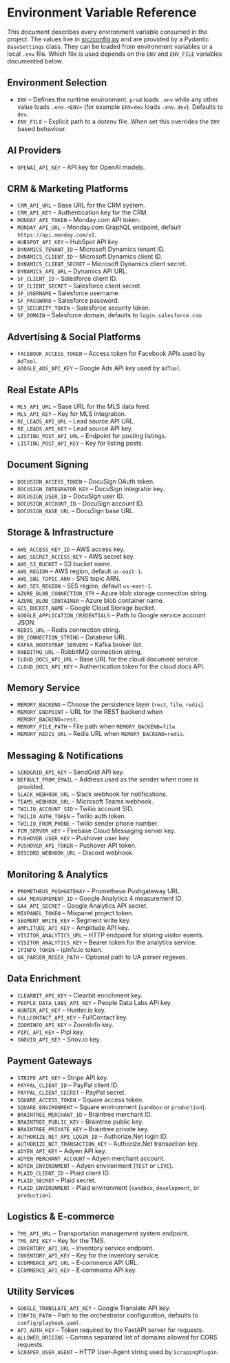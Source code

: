 # Environment Variable Reference

This document describes every environment variable consumed in the project. The
values live in [src/config.py](../src/config.py) and are provided by a Pydantic
`BaseSettings` class. They can be loaded from environment variables or a local
`.env` file.  Which file is used depends on the ``ENV`` and ``ENV_FILE``
variables documented below.

## Environment Selection

- `ENV` – Defines the runtime environment. ``prod`` loads ``.env`` while any
  other value loads ``.env.<ENV>`` (for example ``ENV=dev`` loads ``.env.dev``).
  Defaults to ``dev``.
- `ENV_FILE` – Explicit path to a dotenv file. When set this overrides the
  ``ENV`` based behaviour.

## AI Providers
- `OPENAI_API_KEY` – API key for OpenAI models.

## CRM & Marketing Platforms
- `CRM_API_URL` – Base URL for the CRM system.
- `CRM_API_KEY` – Authentication key for the CRM.
- `MONDAY_API_TOKEN` – Monday.com API token.
- `MONDAY_API_URL` – Monday.com GraphQL endpoint, default `https://api.monday.com/v2`.
- `HUBSPOT_API_KEY` – HubSpot API key.
- `DYNAMICS_TENANT_ID` – Microsoft Dynamics tenant ID.
- `DYNAMICS_CLIENT_ID` – Microsoft Dynamics client ID.
- `DYNAMICS_CLIENT_SECRET` – Microsoft Dynamics client secret.
- `DYNAMICS_API_URL` – Dynamics API URL.
- `SF_CLIENT_ID` – Salesforce client ID.
- `SF_CLIENT_SECRET` – Salesforce client secret.
- `SF_USERNAME` – Salesforce username.
- `SF_PASSWORD` – Salesforce password.
- `SF_SECURITY_TOKEN` – Salesforce security token.
- `SF_DOMAIN` – Salesforce domain, defaults to `login.salesforce.com`.

## Advertising & Social Platforms
- `FACEBOOK_ACCESS_TOKEN` – Access token for Facebook APIs used by `AdTool`.
- `GOOGLE_ADS_API_KEY` – Google Ads API key used by `AdTool`.

## Real Estate APIs
- `MLS_API_URL` – Base URL for the MLS data feed.
- `MLS_API_KEY` – Key for MLS integration.
- `RE_LEADS_API_URL` – Lead source API URL.
- `RE_LEADS_API_KEY` – Lead source API key.
- `LISTING_POST_API_URL` – Endpoint for posting listings.
- `LISTING_POST_API_KEY` – Key for listing posts.

## Document Signing
- `DOCUSIGN_ACCESS_TOKEN` – DocuSign OAuth token.
- `DOCUSIGN_INTEGRATOR_KEY` – DocuSign integrator key.
- `DOCUSIGN_USER_ID` – DocuSign user ID.
- `DOCUSIGN_ACCOUNT_ID` – DocuSign account ID.
- `DOCUSIGN_BASE_URL` – DocuSign base URL.

## Storage & Infrastructure
- `AWS_ACCESS_KEY_ID` – AWS access key.
- `AWS_SECRET_ACCESS_KEY` – AWS secret key.
- `AWS_S3_BUCKET` – S3 bucket name.
- `AWS_REGION` – AWS region, default `us-east-1`.
- `AWS_SNS_TOPIC_ARN` – SNS topic ARN.
- `AWS_SES_REGION` – SES region, default `us-east-1`.
- `AZURE_BLOB_CONNECTION_STR` – Azure blob storage connection string.
- `AZURE_BLOB_CONTAINER` – Azure blob container name.
- `GCS_BUCKET_NAME` – Google Cloud Storage bucket.
- `GOOGLE_APPLICATION_CREDENTIALS` – Path to Google service account JSON.
- `REDIS_URL` – Redis connection string.
- `DB_CONNECTION_STRING` – Database URL.
- `KAFKA_BOOTSTRAP_SERVERS` – Kafka broker list.
- `RABBITMQ_URL` – RabbitMQ connection string.
- `CLOUD_DOCS_API_URL` – Base URL for the cloud document service.
- `CLOUD_DOCS_API_KEY` – Authentication token for the cloud docs API.

## Memory Service
- `MEMORY_BACKEND` – Choose the persistence layer (`rest`, `file`, `redis`).
- `MEMORY_ENDPOINT` – URL for the REST backend when `MEMORY_BACKEND=rest`.
- `MEMORY_FILE_PATH` – File path when `MEMORY_BACKEND=file`.
- `MEMORY_REDIS_URL` – Redis URL when `MEMORY_BACKEND=redis`.

## Messaging & Notifications
- `SENDGRID_API_KEY` – SendGrid API key.
- `DEFAULT_FROM_EMAIL` – Address used as the sender when none is provided.
- `SLACK_WEBHOOK_URL` – Slack webhook for notifications.
- `TEAMS_WEBHOOK_URL` – Microsoft Teams webhook.
- `TWILIO_ACCOUNT_SID` – Twilio account SID.
- `TWILIO_AUTH_TOKEN` – Twilio auth token.
- `TWILIO_FROM_PHONE` – Twilio sender phone number.
- `FCM_SERVER_KEY` – Firebase Cloud Messaging server key.
- `PUSHOVER_USER_KEY` – Pushover user key.
- `PUSHOVER_API_TOKEN` – Pushover API token.
- `DISCORD_WEBHOOK_URL` – Discord webhook.

## Monitoring & Analytics
- `PROMETHEUS_PUSHGATEWAY` – Prometheus Pushgateway URL.
- `GA4_MEASUREMENT_ID` – Google Analytics 4 measurement ID.
- `GA4_API_SECRET` – Google Analytics API secret.
- `MIXPANEL_TOKEN` – Mixpanel project token.
- `SEGMENT_WRITE_KEY` – Segment write key.
- `AMPLITUDE_API_KEY` – Amplitude API key.
- `VISITOR_ANALYTICS_URL` – HTTP endpoint for storing visitor events.
- `VISITOR_ANALYTICS_KEY` – Bearer token for the analytics service.
- `IPINFO_TOKEN` – ipinfo.io token.
- `UA_PARSER_REGEX_PATH` – Optional path to UA parser regexes.

## Data Enrichment
- `CLEARBIT_API_KEY` – Clearbit enrichment key.
- `PEOPLE_DATA_LABS_API_KEY` – People Data Labs API key.
- `HUNTER_API_KEY` – Hunter.io key.
- `FULLCONTACT_API_KEY` – FullContact key.
- `ZOOMINFO_API_KEY` – ZoomInfo key.
- `PIPL_API_KEY` – Pipl key.
- `SNOVIO_API_KEY` – Snov.io key.

## Payment Gateways
- `STRIPE_API_KEY` – Stripe API key.
- `PAYPAL_CLIENT_ID` – PayPal client ID.
- `PAYPAL_CLIENT_SECRET` – PayPal secret.
- `SQUARE_ACCESS_TOKEN` – Square access token.
- `SQUARE_ENVIRONMENT` – Square environment (`sandbox` or `production`).
- `BRAINTREE_MERCHANT_ID` – Braintree merchant ID.
- `BRAINTREE_PUBLIC_KEY` – Braintree public key.
- `BRAINTREE_PRIVATE_KEY` – Braintree private key.
- `AUTHORIZE_NET_API_LOGIN_ID` – Authorize.Net login ID.
- `AUTHORIZE_NET_TRANSACTION_KEY` – Authorize.Net transaction key.
- `ADYEN_API_KEY` – Adyen API key.
- `ADYEN_MERCHANT_ACCOUNT` – Adyen merchant account.
- `ADYEN_ENVIRONMENT` – Adyen environment (`TEST` or `LIVE`).
- `PLAID_CLIENT_ID` – Plaid client ID.
- `PLAID_SECRET` – Plaid secret.
- `PLAID_ENVIRONMENT` – Plaid environment (`sandbox`, `development`, or `production`).

## Logistics & E-commerce
- `TMS_API_URL` – Transportation management system endpoint.
- `TMS_API_KEY` – Key for the TMS.
- `INVENTORY_API_URL` – Inventory service endpoint.
- `INVENTORY_API_KEY` – Key for the inventory service.
- `ECOMMERCE_API_URL` – E‑commerce API URL.
- `ECOMMERCE_API_KEY` – E‑commerce API key.

## Utility Services
- `GOOGLE_TRANSLATE_API_KEY` – Google Translate API key.
- `CONFIG_PATH` – Path to the orchestrator configuration, defaults to `config/playbook.yaml`.
- `API_AUTH_KEY` – Token required by the FastAPI server for requests.
- `ALLOWED_ORIGINS` – Comma separated list of domains allowed for CORS requests.
- `SCRAPER_USER_AGENT` – HTTP User-Agent string used by `ScrapingPlugin`.
